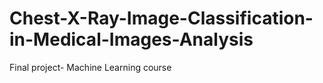 # Chest-X-Ray-Image-Classification-in-Medical-Images-Analysis
Final project- Machine Learning course
